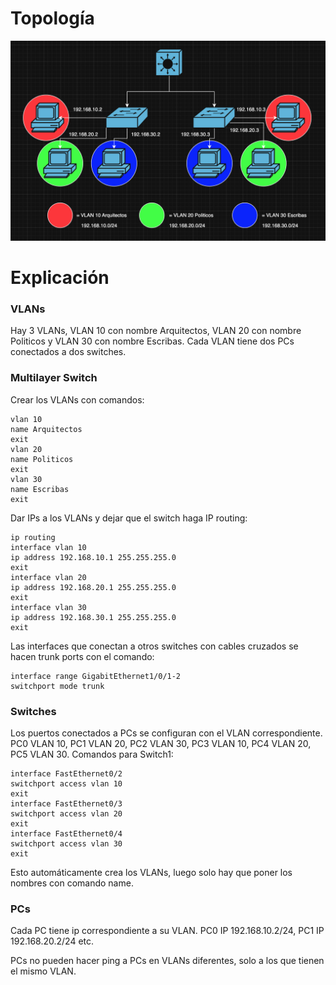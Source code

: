 # Topología

![Figura 4](/Diagramas/Figura4.png)

# Explicación

### VLANs

Hay 3 VLANs, VLAN 10 con nombre Arquitectos, VLAN 20 con nombre Politicos y VLAN 30 con nombre Escribas. Cada VLAN tiene dos PCs conectados a dos switches.

### Multilayer Switch

Crear los VLANs con comandos:
```
vlan 10
name Arquitectos
exit
vlan 20
name Politicos
exit
vlan 30
name Escribas
exit
```

Dar IPs a los VLANs y dejar que el switch haga IP routing:

```
ip routing
interface vlan 10
ip address 192.168.10.1 255.255.255.0
exit
interface vlan 20
ip address 192.168.20.1 255.255.255.0
exit
interface vlan 30
ip address 192.168.30.1 255.255.255.0
exit
```

Las interfaces que conectan a otros switches con cables cruzados se hacen trunk ports con el comando:

```
interface range GigabitEthernet1/0/1-2
switchport mode trunk
```

### Switches

Los puertos conectados a PCs se configuran con el VLAN correspondiente. PC0 VLAN 10, PC1 VLAN 20, PC2 VLAN 30, PC3 VLAN 10, PC4 VLAN 20, PC5 VLAN 30. Comandos para Switch1:

```
interface FastEthernet0/2
switchport access vlan 10
exit
interface FastEthernet0/3
switchport access vlan 20
exit
interface FastEthernet0/4
switchport access vlan 30
exit
```

Esto automáticamente crea los VLANs, luego solo hay que poner los nombres con comando name.

### PCs

Cada PC tiene ip correspondiente a su VLAN. PC0 IP 192.168.10.2/24, PC1 IP 192.168.20.2/24 etc.

PCs no pueden hacer ping a PCs en VLANs diferentes, solo a los que tienen el mismo VLAN.
